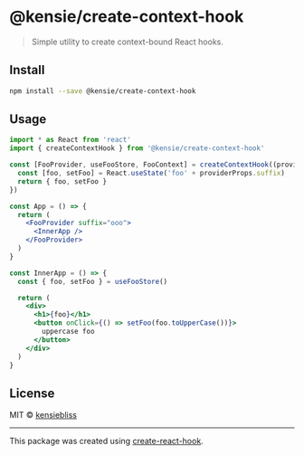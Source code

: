 # @kensie/create-context-hook

> Simple utility to create context-bound React hooks.

## Install

```bash
npm install --save @kensie/create-context-hook
```

## Usage

```jsx
import * as React from 'react'
import { createContextHook } from '@kensie/create-context-hook'

const [FooProvider, useFooStore, FooContext] = createContextHook((providerProps) => {
  const [foo, setFoo] = React.useState('foo' + providerProps.suffix)
  return { foo, setFoo }
})

const App = () => {
  return (
    <FooProvider suffix="ooo">
      <InnerApp />
    </FooProvider>
  )
}

const InnerApp = () => {
  const { foo, setFoo } = useFooStore()

  return (
    <div>
      <h1>{foo}</h1>
      <button onClick={() => setFoo(foo.toUpperCase())}>
        uppercase foo
      </button>
    </div>
  )
}
```

## License

MIT © [kensiebliss](https://github.com/kensiebliss)

---

This package was created using [create-react-hook](https://github.com/hermanya/create-react-hook).
